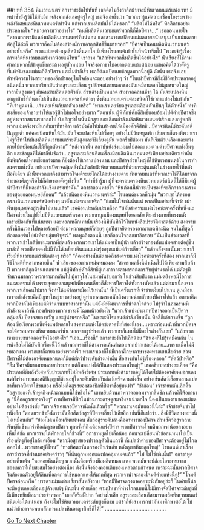 ##บทที่ 354 หินเวทมนตร์
อกาธาชะงักไปทันที เธอคิดไม่ถึงว่าอีกฝ่ายจะมีหินเวทมนตร์แห่งเวหา มิหนำซ้ำยังรู้วิธีใช้มันอีก หลังจากลังเลอยู่ครู่ใหญ่ เธอจึงเอ่ยขึ้นว่า “พวกเรารู้แค่ความเชื่อมโยงระหว่างพลังวิเศษและหินเวทมนตร์เท่านั้น แต่พวกเราผลิตมันไม่ได้หรอก”
“ผลิตไม่ได้หรือ” ทิลลีถามอย่างประหลาดใจ “หมายความว่าอย่างไร”
“คนที่ผลิตหินเวทมนตร์พวกนี้ก็คือปีศาจ...” เธอถอนหายใจ “หากพวกเรามีแหล่งผลิตหินเวทมนตร์ที่แน่นอน และสามารถเปลี่ยนแม่มดสายสนับสนุนเป็นแม่มดสายต่อสู้ได้ล่ะก็ พวกเราก็คงไม่ต้องสร้างนักรบอาญาสิทธิ์ขึ้นมาหรอก”
“ปีศาจเป็นคนผลิตหินเวทมนตร์อย่างนั้นหรือ” พวกแม่มดต่างผุดสีหน้าตื่นตกใจ มีเพียงโรแลนด์เท่านั้นที่หน้าขรึมไป
“พวกเจ้ารู้เรื่องการผลิตหินเวทมนตร์มากน้อยแค่ไหน” เขาถาม “แล้วหินพวกนี้ผลิตขึ้นได้อย่างไร”
น้ำเสียงที่ใช้ถามคำถามพวกนี้ฟังดูแข็งกระด้างอยู่สักหน่อย ใจจริงอกาธาไม่อยากตอบแม้แต่น้อย แต่พอคิดได้ว่าศัตรูที่แท้จริงของแม่มดก็คือปีศาจ และไม่ช้าก็เร็ว เธอก็ต้องเปิดเผยข้อมูลพวกนี้อยู่ดี ดังนั้น เธอจึงแอบตำหนิความไร้มารยาทของอีกฝ่ายอยู่ในใจก่อนจะตอบอย่างช้าๆ ว่า “ในเผ่าปีศาจมีสิ่งมีชีวิตประหลาดอยู่ชนิดหนึ่ง พวกเราเรียกมันว่าอสูรเลอะเลือน รูปลักษณ์ภายนอกของมันเหมือนดอกไม้ตูมขนาดใหญ่ เวลายืนสูงพอๆ กับคนสามสี่คนต่อตัวกัน ส่วนล่างเป็นหนวด สามารถคลานช้าๆ ได้ มันจะแปลงหินอาญาสิทธิ์ที่กินลงไปเป็นหินเวทมนตร์ชนิดต่างๆ ซึ่งหินเวทมนตร์แต่ละชนิดก็ใช้เวลาแปลงไม่เท่ากัน”
“ที่เจ้าพูดมานี่...เจ้าเคยเห็นกับตาตัวเองหรือ”
“พวกเราเคยจับอสูรเลอะเลือนตัวเป็นๆ ได้ตัวหนึ่ง” ท่าทีสงสัยของเจ้าชายทำให้เธอรู้สึกไม่พอใจอย่างมาก “ตอนนั้น ผู้พิทักษ์ศักดิ์สิทธิ์แอบอ้อมไปตีค่ายปีศาจซึ่งอยู่ห่างจากสนามรบออกไป บังเอิญว่าในนั้นมีอสูรเลอะเลือนกำลังผลิตหินเวทมนตร์เรืองแสงอยู่พอดี พวกแม่มดจึงพามันกลับมาที่ทาคิลา แล้วบังคับให้มันทำงานให้เมืองศักดิ์สิทธิ์...ปีศาจชนิดนี้มีระดับสติปัญญาต่ำ แค่คอยป้อนหินให้มัน มันก็จะแปลงหินไปเรื่อยๆ อย่างไม่มีวันหยุดพัก เสียดายก็ตรงที่พวกเราไม่รู้วิธีทำให้มันผลิตหินเวทมนตร์ระดับสูงและวิธีเลี้ยงดูมัน พอครึ่งปีต่อมา มันก็เริ่มตัวเหลืองและแห้งตายไปเหมือนต้นไม้ที่ถูกตัดราก”
“หลังจากนั้น สถาบันยังส่งแม่มดไปสอดแนมตามค่ายปีศาจแห่งอื่นๆ อีก และข้อมูลที่ได้มาก็บ่งชัดว่า...อสูรเลอะเลือนคือเครื่องมือผลิตหินเวทมนตร์เพียงอย่างเดียวเท่านั้น ยิ่งหินก้อนไหนแข็งแกร่งมาก ก็ยิ่งต้องใช้เวลาแปลงนาน และปีศาจส่วนใหญ่ก็ใช้หินเวทมนตร์ในการทำสงครามทั้งนั้น อย่างเช่นปีศาจคลุ้มคลั่งนั่นถึงกับฝังหินเวทมนตร์ที่ช่วยกระตุ้นพลังในร่างกายไว้ที่หลังมือทีเดียว ดังนั้นพวกเขาจึงสามารถโจมตีระยะไกลได้อย่างง่ายดาย หินเวทมนตร์ที่พวกเราใช้ก็ได้มาจากร่างของศัตรูหรือไม่ก็ค่ายของศัตรูทั้งนั้น”
“เท่าที่ข้ารู้มา ผู้ที่จะครอบครองหินเวทมนตร์ชนิดนี้ได้ก็มีแต่ผู้นําปีศาจที่มีพละกำลังแข็งแกร่งเท่านั้น” อกาธาถอนหายใจ “หินก้อนนี้น่าจะเป็นของที่ระลึกจากสงครามของสุดยอดอมนุษย์สักคน”
“แล้วชนิดของหินเวทมนตร์ล่ะ” โรแลนด์ขมวดคิ้วมุ่น “พวกเขาได้ครอบครองหินเวทมนตร์ชนิดต่างๆ มาตั้งแต่แรกเลยหรือ”
“ย่อมไม่ใช่เช่นนั้นแน่ หากเป็นอย่างที่เจ้าว่า เผ่าพันธุ์มนุษย์คงสูญสิ้นไปนานแล้ว” เธอค้อนปะหลับปะเหลือก “สมัยสงครามแห่งโชคชะตาครั้งที่หนึ่งน่ะ ปีศาจส่วนใหญ่ยังไม่มีหินเวทมนตร์หรอก พวกเขาบุกเมืองมนุษย์โดยอาศัยเพียงร่างกายที่ทรงพลัง เกราะป้องกันที่แน่นหนา และหอกเหล็กเท่านั้น เรื่องนี้มีบันทึกไว้ในหนังสือประวัติศาสตร์ด้วย สงครามครั้งนี้กินเวลาไปหลายร้อยปี ต่อมาพวกมนุษย์ก็ค่อยๆ ถูกปีศาจยึดครองอาณาเขตทีละนิด จนในที่สุดก็ต้องถอยร่นไปยังที่ราบลุ่มบริบูรณ์” พอพูดถึงตอนนี้ เธอก็ถอนใจออกมาอีกรอบ “นั่นเป็นช่วงเวลาที่พวกเราเข้าใกล้ชัยชนะมากที่สุดแล้ว หากพวกเขาให้แม่มดเป็นผู้นำ แล้วสร้างกองทัพแม่มดสายต่อสู้ขึ้นมาล่ะก็ พวกปีศาจคงไม่มีวันได้เหยียบดินแดนแห่งรุ่งอรุณแม้แต่ก้าวเดียว”
“แล้วหลังจากนั้นพวกเขาก็เริ่มมีหินเวทมนตร์ชนิดต่างๆ หรือ”
“ก็คงอย่างนั้นล่ะ พอถึงสงครามแห่งโชคชะตาครั้งที่สอง พวกเขาก็มีวิธีโจมตีที่หลากหลายขึ้น” น้ำเสียงของอกาธาหม่นหมองลง “สงครามครั้งนี้ดำเนินไปได้เพียงสามสิบห้าปี พวกเราก็ถูกตีจนแตกพ่าย แม้ผู้พิทักษ์ศักดิ์สิทธิ์ผู้เก่งกาจจะสามารถต่อกรกับผู้นำนรกได้ แต่ศัตรูมีจำนวนมากกว่าพวกเรามากเกินไป ผู้อาวุโสในสมาพันธ์บอกว่า ในช่วงสิบปีแรก แม่มดยังพอมีโอกาสชนะสงครามได้ เพราะสุดยอดอมนุษย์เพียงคนเดียวก็สังหารปีศาจได้ทั้งกองทัพแล้ว แต่ต่อมาเนื่องจากพวกเราเสียคนไปมาก จึงทำได้แค่รักษาเมืองไว้เท่านั้น”
นี่เป็นครั้งแรกที่เจ้าชายเงียบไปนาน ดูเหมือนเขาจะกำลังขบคิดปัญหาใหญ่บางอย่างอยู่
ดูท่าเขาคงตระหนักถึงความน่ากลัวของปีศาจได้แล้ว อกาธาคิด พวกปีศาจไม่เพียงแต่มีจำนวนมหาศาลเท่านั้น แต่ยังมีพัฒนาการที่น่าตกใจด้วย ไม่รู้ว่าในสงครามที่กำลังจะมาถึงนี้ กองทัพของพวกเขาจะมีโฉมหน้าอย่างไร
“พวกเจ้าแบ่งประเภทปีศาจออกเป็นปีศาจคลุ้มคลั่ง ปีศาจสยองขวัญ และผู้นำนรกหรือ” ในขณะที่โรแลนด์กำลังเงียบนั้น ทิลลีก็เอ่ยถามขึ้น
“ถูกต้อง ชื่อเรียกพวกนี้เพิ่งแพร่หลายในสงครามแห่งโชคชะตาครั้งที่สองนี่เอง...เพราะก่อนหน้าที่พวกปีศาจจะได้ครอบครองหินเวทมนตร์นั้น นอกจากรูปร่างแล้ว พวกเขาก็แทบไม่มีอะไรต่างกันเลย”
“แล้วพวกเขาขยายขนาดกองทัพได้อย่างไร”
“เอ่อ...เรื่องนี้” อกาธาชะงักไปเล็กน้อย “ข้าเองก็ไม่รู้เหมือนกัน ในหนังสือไม่ได้บันทึกเรื่องนี้ไว้ แล้วพวกเราก็ไม่สามารถเค้นคำตอบจากปากเชลยได้เลย...เพราะเมื่อไม่มีหมอกแดง พวกเขาก็ตายลงอย่างรวดเร็ว พวกเราเองก็ไม่มีเวลาศึกษาภาษาของพวกเขาเสียด้วย ส่วนปีศาจที่ไม่ต้องอาศัยหมอกแดงก็มีแค่สัตว์ป่าระดับล่างเท่านั้น สื่อสารกันไม่รู้เรื่องหรอก”
“สัตว์ป่าหรือ”
“อืม ปีศาจมีมากมายหลายประเภท แต่ก็พอแบ่งได้เป็นสองประเภทใหญ่ๆ” เธออธิบายอย่างละเอียด “คือประเภทที่มีพลังวิเศษกับประเภทที่ไม่มีพลังวิเศษ ประเภทหลังสามารถอยู่ได้โดยไม่ต้องอาศัยหมอกแดง แต่ทั้งร่างกายและสติปัญญาก็ล้วนอยู่ในระดับเดียวกับสัตว์เดรัจฉานทั้งสิ้น อย่างเช่นสัตว์เลื้อยคลานแปดขาที่พวกปีศาจใช้ขนของ หรือไม่ก็อสูรสยองสองปีกที่ปีศาจขี่อยู่บนฟ้า”
“ช้าก่อน” เจ้าชายพลันเลิกคิ้ว “อสูรสยองที่เจ้าพูดถึงหน้าตาแบบนี้ใช่หรือไม่” เขาหยิบม้วนภาพวาดออกมาจากลิ้นชัก แล้วคลี่ให้อกาธาดู
“นี่คืออสูรสยองจริงๆ” ภาพปีศาจมีปีกในม้วนกระดาษดูสมจริงจนน่าตกใจ นี่คงเป็นผลงานของแม่มดอย่างไม่ต้องสงสัย “พวกเจ้าเคยเจอปีศาจชนิดนี้แล้วหรือ”
“พวกเราเจอมันแถวนี้นี่ล่ะ” เจ้าชายจิบชาไปหนึ่งอึก “ตอนแรกข้ายังนึกว่ามันคือสัตว์อสูรที่ปีศาจเลี้ยงไว้เสียอีก เช่นนี้ก็แปลว่า...สิ่งมีชีวิตสองอย่างนี้ไม่เหมือนกัน”
“ย่อมไม่เหมือนกันแน่นอน สัตว์อสูรระดับล่างคืออาหารของปีศาจ ส่วนสัตว์อสูรกลายพันธุ์ที่แข็งแกร่งคือศัตรูของปีศาจ ทุกครั้งที่ถึงเดือนแห่งปีศาจ พวกปีศาจจะโจมตีพวกเราน้อยลงอย่างเห็นได้ชัด พวกเราจะได้พักหายใจก็ช่วงนี้” อกาธาหยุดไปเล็กน้อย ก่อนจะเปลี่ยนหัวข้อสนทนาไปเป็นเรื่องศัตรูที่อยู่ใกล้แค่เอื้อม “หากมีอสูรสยองปรากฏตัวขึ้นแถวนี้ ก็แปลว่าค่ายของปีศาจจะต้องอยู่ไม่ไกลออกไป...พวกเขาอยู่ที่ไหน”
“ทางทิศตะวันตกของป่าเร้นลับ หลังภูเขาหิมะลูกใหญ่” โรแลนด์เล่าเรื่องการสำรวจที่ผ่านมาอย่างคร่าวๆ “ที่นั่นถูกหมอกแดงปกคลุมหมดแล้ว”
“ไม่ ไม่ใช่เช่นนั้น!” อกาธาพูดอย่างตื่นเต้น “หอคอยหินเตี้ยๆ พวกนั้นคือเครื่องมือผลิตหมอกแดง พวกมันจะปล่อยไอระเหยจากของเหลวที่เก็บสะสมไว้อย่างต่อเนื่อง ดังนั้นจึงต้องคอยเติมของเหลวตามกำหนด เพราะฉะนั้นพวกปีศาจจึงต้องขดตัวอยู่ใต้ดินเพื่อลดการใช้หมอกแดงให้มากที่สุด พวกเราน่าจะลองโจมตีค่ายแห่งนี้ดู!”
“โจมตีปีศาจก่อนหรือ” บรรดาแม่มดต่างเสียวสันหลังวาบ
“หากมีปีศาจดวงตาคอยระวังภัยอยู่ล่ะก็ ในค่ายก็น่าจะมีอสูรเลอะเลือนอยู่ด้วยแน่ๆ มิฉะนั้น ค่ายเล็กๆ ตามป่าเขาที่ห่างไกลแบบนี้ไม่มีทางจัดปีศาจระดับสูงที่มีเพียงหยิบมือมาประจำหรอก” เธอกัดริมฝีปาก “อย่างไรเสีย อสูรเลอะเลือนก็สามารถผลิตหินเวทมนตร์ชนิดเดิมได้แน่นอน ถึงจะไม่ใช่หินเวทมนตร์ระดับสูงก็ตาม แต่ข้าก็ยังสามารถนำมันมาศึกษาต่อได้ ไม่แน่ว่าข้าอาจจะพบหลักการแปลงหินอาญาสิทธิ์ก็ได้!”
........................................


[Go To Next Chapter]( ./267.md)